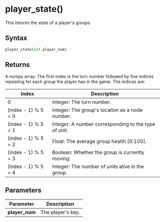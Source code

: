 # player_state()
This returns the state of a player's groups.

## Syntax
```python
player_state(int player_num)
```

## Returns
A numpy array. The first index is the turn number followed by five indices repeating
for each group the player has in the game. The indices are:

|Index          |Description                                            |
|---------------|-------------------------------------------------------|
|0              |Integer: The turn number.                              |
|(index - 1) % 5 = 0  |Integer: The group's location as a node number.        |
|(index - 1) % 5 = 1  |Integer: A number corresponding to the type of unit.   |
|(index - 1) % 5 = 2  |Float: The average group health [0:100].               |
|(index - 1) % 5 = 3  |Boolean: Whether the group is currently moving.        |
|(index - 1) % 5 = 4  |Integer: The number of units alive in the group.       |

## Parameters
|Parameter      |Description        |
|---------------|-------------------|
|**player_num** |The player's key.  |